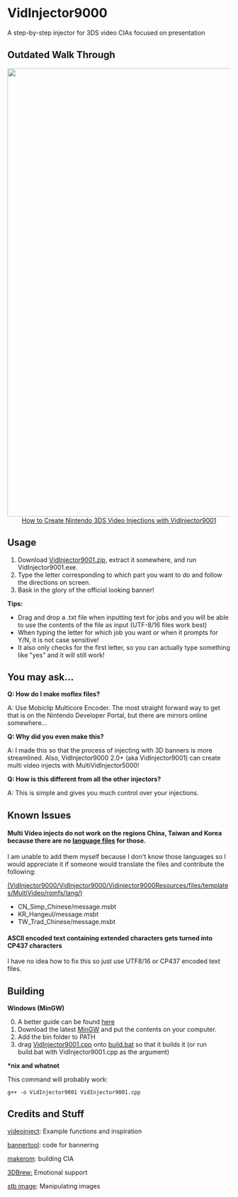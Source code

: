 # VidInjector9000
A step-by-step injector for 3DS video CIAs focused on presentation

Outdated Walk Through
---

<html>

<body>
    <p align="center">
        <a href="https://www.youtube.com/watch?v=JSvrmVNuGLA">
            <img width="1012" src="https://i.ytimg.com/vi/JSvrmVNuGLA/maxresdefault.jpg">
            How to Create Nintendo 3DS Video Injections with VidInjector9001
        </a>
    </p>
</body>
</html>

Usage
--
1. Download [VidInjector9001.zip](https://github.com/FoofooTheGuy/VidInjector9000/releases/latest/download/VidInjector9001.zip), extract it somewhere, and run VidInjector9001.exe.
2. Type the letter corresponding to which part you want to do and follow the directions on screen.
3. Bask in the glory of the official looking banner!

**Tips:**

- Drag and drop a .txt file when inputting text for jobs and you will be able to use the contents of the file as input (UTF-8/16 files work best)
- When typing the letter for which job you want or when it prompts for Y/N, it is not case sensitive!
- It also only checks for the first letter, so you can actually type something like "yes" and it will still work!

You may ask...
--

**Q: How do I make moflex files?**

A: Use Mobiclip Multicore Encoder. The most straight forward way to get that is on the Nintendo Developer Portal, but there are mirrors online somewhere...

**Q: Why did you even make this?**

A: I made this so that the process of injecting with 3D banners is more streamlined. Also, VidInjector9000 2.0+ (aka VidInjector9001) can create multi video injects with MultiVidInjector5000!

**Q: How is this different from all the other injectors?**

A: This is simple and gives you much control over your injections.

Known Issues
--
#### Multi Video injects do not work on the regions China, Taiwan and Korea because there are no [language files](https://github.com/FoofooTheGuy/VidInjector9000/tree/main/VidInjector9000/Vidinjector9000Resources/files/templates/MultiVideo/romfs/lang) for those.
I am unable to add them myself because I don't know those languages so I would appreciate it if someone would translate the files and contribute the following:

[(VidInjector9000/VidInjector9000/Vidinjector9000Resources/files/templates/MultiVideo/romfs/lang/)](https://github.com/FoofooTheGuy/VidInjector9000/tree/main/VidInjector9000/Vidinjector9000Resources/files/templates/MultiVideo/romfs/lang)
- CN_Simp_Chinese/message.msbt
- KR_Hangeul/message.msbt
- TW_Trad_Chinese/message.msbt

#### ASCII encoded text containing extended characters gets turned into CP437 characters
I have no idea how to fix this so just use UTF8/16 or CP437 encoded text files.

Building
--
**Windows (MinGW)**

0. A better guide can be found [here](https://www.geeksforgeeks.org/complete-guide-to-install-c17-in-windows/)
1. Download the latest [MinGW](https://nuwen.net/mingw.html) and put the contents on your computer.
2. Add the bin folder to PATH
3. drag [VidInjector9001.cpp](https://github.com/FoofooTheGuy/VidInjector9000/raw/main/VidInjector9000/src/VidInjector9001.cpp) onto [build.bat](https://github.com/FoofooTheGuy/VidInjector9000/raw/main/VidInjector9000/src/build.bat) so that it builds it (or run build.bat with VidInjector9001.cpp as the argument)

**\*nix and whatnot**

This command will probably work:

`g++ -o VidInjector9001 VidInjector9001.cpp`


Credits and Stuff
--
[videoinject](https://github.com/ihaveamac/videoinject): Example functions and inspiration

[bannertool](https://github.com/Steveice10/bannertool): code for bannering

[makerom](https://github.com/3DSGuy/Project_CTR): building CIA

[3DBrew:](https://www.3dbrew.org/) Emotional support

[stb image](https://github.com/nothings/stb): Manipulating images
